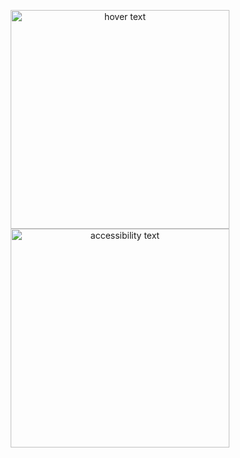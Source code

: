 <p align="center">
  <img src="C:\Users\zeinab\Desktop\Jupetur" width="350" title="hover text">
  <img src="C:\Users\zeinab\Desktop\Jupetur" width="350" alt="accessibility text">
</p>
